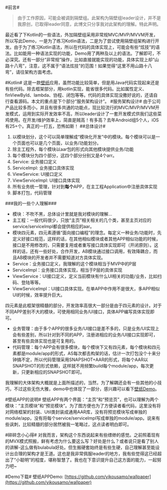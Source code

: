 #前言#
>由于工作原因，可能会被调到隔壁组。此架构为隔壁组leader设计，并不是我原创，已取得leader同意，此博文只分享我对此架构的理解。特此声明。

最近看了下Kotlin的一些语法，外加隔壁组采用非常规MVC/MVP/MVVM开发，所以写此Demo，一是为了练习Kotlin语法，二是为了尝试使用隔壁组架构进行开发。由于为了练习Kotlin语法，所以在代码的具体实现上，可能会有些“炫技”的语法。比如能用一种语法实现的功能，Demo用了两种及以上的语法。了解即可，不必深究。还有一部分“非常规”操作，比如直接就能实现的功能，具体实现上却“山路十八弯”，注意，这不属于“语法炫技”的范围！如果觉得“这里不用山路十八弯”，请往架构方面考虑。

#Kotlin#
这是一款[壁纸](https://github.com/yikousamo/wallpaper)应用，虽然功能比较简单，但是用Java代码实现起来还是有些代码。除去框架部分，用kotlin实现，能省很多代码。比如属性定义、finViewById、lambda、协程、闭包等等。代码的具体实现没撒好说的，还请自行查看源码。本文的重点是下个部分“服务架构设计”。
#服务架构设计#
由于公司产品比较多而小，并且有很多共通的功能点，现比较流行的MVC/MVP/MVVM开发模式，运用到实际开发效率不高，所以leader设计了一套开发模式供我们这些菜鸡使用。在开发/维护效率上，简直是贼高！有多高？去年Android组5个人，iOS有25+个。真正的一打五，恐怖如斯！
##总体设计#
1. 以模块划分，这个可以简单理解成“模块化开发”中的模块。每个模块可以是一个页面也可以是几个页面，以业务/功能划分。
2. 除主工程外，每个模块以aar包的形式向其他模块提供业务/功能
3. 每个模块分为四个部分，这四个部分分别又是4个arr。
 1. Service: 业务接口定义
 2. ServiceImpl: 业务接口具体实现
 3. ViewService: UI接口定义
 4. ViewServiceImpl: UI接口具体实现
4. 所有业务统一管理，针对到**每个**APP，在主工程Application中注册具体实现
5. 脚本打包，代码管理

###我的一些个人理解###
 - 模块：不吹不黑，总体设计里就是我对模块的理解...
 - 主工程：一般代码很少，只放“主页”相关相关的几个类，甚至主页对应的service/serviceImpl都会提供相应的aar。
 - 模块四元素，四元素遵循“面向接口编程”的理念。每定义一种业务/功能时，先定义好接口规范，这样的话，在其他相似模块或者其他APP相似功能的时候，接口是不用修改的，只需要复用或者重写接口具体实现即可（开闭原则）。这样的话，还有一些好处，合作开发，AB模块通过接口调用，有效降耦合，而且AB模块的开发者并不需要知道对方具体实现。
  - Service：业务接口定义，我理解的这个模块相当于MVP中的P层
  - ServiceImpl：业务接口具体实现，相当于P层的具体实现
  - ViewService：UI接口定义，定义当前模块有什么UI相关的功能/业务，比如扫码、登陆等等。
  - ViewServiceImpl：UI接口具体实现。在单APP中作用不是很大，多APP相似UI的时候，效率提升巨大。

 四元素是此框架很精髓的部分，开发效率高很大一部分是由于四元素的设计。对于不同APP差别不大的模块，可使用相同业务/UI接口，具体APP编写具体实现即可。
 - 业务管理：由于多个APP的很多业务/UI接口是差不多的，只是业务/UI实现上会有些差别，所以针对到不同的APP，注册进相应的业务/UI接口实现即可，甚至有些具体实现也是可复用的。
 - 代码管理：每个APP会有很多模块，每个模块下又有四元素，每个模块和四元素都是module/app的形式，AS每次都去构架的话，估计一次打包没个十来分钟搞不定，所以代码管理采用SNAPSHOT+AAR的形式，将每个AAR以SNAPSHOT的形式依赖，这样就不用频繁build每个module/app，每次更新，只更新相应的SNAPSHOT即可。
 
 我理解的大体架构大概就是上面所描述的，当然，为了解耦还会有一些其他的小技巧，不过这些无伤大雅，demo中也体现了一部分，感兴趣可以看下[壁纸Demo](https://github.com/yikousamo/wallpaper)。

#壁纸APP的说明#
壁纸APP有两个界面：“主页”和“预览页”，也可以理解为两个模块：“主页模块”和“预览模块”。为了图方便也为了方便读者看代码，这里没有将对网络框架的封装、Util类封装成通用AAR库，没有将预览模块写成单独的module/app，没有将每个service/serviceImpl写成单独的module/app。说来有些讽刺，比较精髓的部分居然被我一笔略过，这点读者明白即可。

#碎碎念小心得#
对我而言，架构这个东西说起来有些缥缈的感觉。之前照着现有的MVX模式照搬，鲜有考虑为什么要这么写？好处是什么？或者说只是看了别人的讲解-这么做有bulabula好处。但生搬硬套始终是有些生硬，自己理解甚至能设计出合理的架构才是王道。这也是我非常佩服leader的地方，我有些觉得这已经超出了“小聪明”的程度，堪称智慧了。我也在下意识提升自己这方面的能力，一起努力吧~

#Demo下载#
壁纸APPDemo: [https://github.com/yikousamo/wallpaper](https://github.com/yikousamo/wallpaper)





